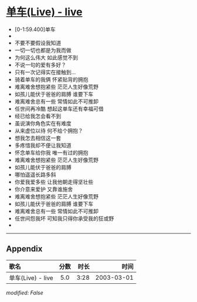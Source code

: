 # [单车(Live) - live](https://music.163.com/song?id=66926)

* [0-1:59.400]单车
* 
* 不要不要假设我知道
* 一切一切也都是为我而做
* 为何这么伟大 如此感觉不到
* 不说一句的爱有多好？
* 只有一次记得实在接触到...
* 骑着单车的我俩 怀紧贴背的拥抱
* 难离难舍想抱紧些 茫茫人生好像荒野
* 如孩儿能伏于爸爸的肩膊 谁要下车
* 难离难舍总有一些 常情如此不可推卸
* 任世间再冷酷 想起这单车还有幸福可借
* 经已给我怎会看不到
* 虽说演你角色实在有难度
* 从来虚位以待 何不给个拥抱？
* 想我怎去相信这一套
* 多疼惜我却不便让我知道
* 怀念单车给你我 唯一有过的拥抱
* 难离难舍想抱紧些 茫茫人生好像荒野
* 如孩儿能伏于爸爸的肩膊
* 哪怕遥遥长路多斜
* 你爱我爱多些 让我他朝走得坚壮些
* 你介意来爱护 又靠谁施舍
* 难离难舍想抱紧些 茫茫人生好像荒野
* 如孩儿能伏于爸爸的肩膊 谁要下车
* 难离难舍总有一些 常情如此不可推卸
* 任世间怨我坏 可知我只得你承受我的狂或野
* 


---

## Appendix

|歌名|分数|时长|时间|
|:---|:---:|---:|---:|
|单车(Live) - live|5.0|3:28|2003-03-01

*modified: False*